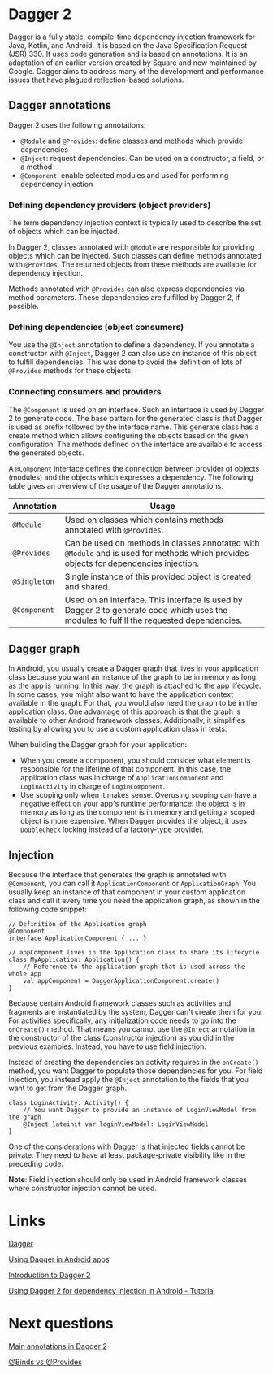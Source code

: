 # Dagger 2
Dagger is a fully static, compile-time dependency injection framework for Java, Kotlin, and Android. It is based on the Java Specification Request (JSR) 330. It uses code generation and is based on annotations. It is an adaptation of an earlier version created by Square and now maintained by Google. Dagger aims to address many of the development and performance issues that have plagued reflection-based solutions.

## Dagger annotations

Dagger 2 uses the following annotations:
- `@Module` and `@Provides`: define classes and methods which provide dependencies
- `@Inject`: request dependencies. Can be used on a constructor, a field, or a method
- `@Component`: enable selected modules and used for performing dependency injection

### Defining dependency providers (object providers)
The term dependency injection context is typically used to describe the set of objects which can be injected.

In Dagger 2, classes annotated with `@Module` are responsible for providing objects which can be injected. Such classes can define methods annotated with `@Provides`. The returned objects from these methods are available for dependency injection.

Methods annotated with `@Provides` can also express dependencies via method parameters. These dependencies are fulfilled by Dagger 2, if possible.

### Defining dependencies (object consumers)
You use the `@Inject` annotation to define a dependency. If you annotate a constructor with `@Inject`, Dagger 2 can also use an instance of this object to fulfill dependencies. This was done to avoid the definition of lots of `@Provides` methods for these objects.

### Connecting consumers and providers
The `@Component` is used on an interface. Such an interface is used by Dagger 2 to generate code. The base pattern for the generated class is that Dagger is used as prefix followed by the interface name. This generate class has a create method which allows configuring the objects based on the given configuration. The methods defined on the interface are available to access the generated objects.

A `@Component` interface defines the connection between provider of objects (modules) and the objects which expresses a dependency. The following table gives an overview of the usage of the Dagger annotations.

| Annotation  | Usage |
|---|---|
| `@Module`  |  Used on classes which contains methods annotated with `@Provides`.  |
| `@Provides`  |  Can be used on methods in classes annotated with `@Module` and is used for methods which provides objects for dependencies injection.  |
| `@Singleton`  |  Single instance of this provided object is created and shared.  |
| `@Component`  | Used on an interface. This interface is used by Dagger 2 to generate code which uses the modules to fulfill the requested dependencies. |

## Dagger graph
In Android, you usually create a Dagger graph that lives in your application class because you want an instance of the graph to be in memory as long as the app is running. In this way, the graph is attached to the app lifecycle. In some cases, you might also want to have the application context available in the graph. For that, you would also need the graph to be in the application class. One advantage of this approach is that the graph is available to other Android framework classes. Additionally, it simplifies testing by allowing you to use a custom application class in tests.

When building the Dagger graph for your application:
- When you create a component, you should consider what element is responsible for the lifetime of that component. In this case, the application class was in charge of `ApplicationComponent` and `LoginActivity` in charge of `LoginComponent`.
- Use scoping only when it makes sense. Overusing scoping can have a negative effect on your app's runtime performance: the object is in memory as long as the component is in memory and getting a scoped object is more expensive. When Dagger provides the object, it uses `DoubleCheck` locking instead of a factory-type provider.

## Injection
Because the interface that generates the graph is annotated with `@Component`, you can call it `ApplicationComponent` or `ApplicationGraph`. You usually keep an instance of that component in your custom application class and call it every time you need the application graph, as shown in the following code snippet:

```
// Definition of the Application graph
@Component
interface ApplicationComponent { ... }

// appComponent lives in the Application class to share its lifecycle
class MyApplication: Application() {
    // Reference to the application graph that is used across the whole app
    val appComponent = DaggerApplicationComponent.create()
}
```

Because certain Android framework classes such as activities and fragments are instantiated by the system, Dagger can't create them for you. For activities specifically, any initialization code needs to go into the `onCreate()` method. That means you cannot use the `@Inject` annotation in the constructor of the class (constructor injection) as you did in the previous examples. Instead, you have to use field injection.

Instead of creating the dependencies an activity requires in the `onCreate()` method, you want Dagger to populate those dependencies for you. For field injection, you instead apply the `@Inject` annotation to the fields that you want to get from the Dagger graph.

```
class LoginActivity: Activity() {
    // You want Dagger to provide an instance of LoginViewModel from the graph
    @Inject lateinit var loginViewModel: LoginViewModel
}
```

One of the considerations with Dagger is that injected fields cannot be private. They need to have at least package-private visibility like in the preceding code.

**Note**: Field injection should only be used in Android framework classes where constructor injection cannot be used.

# Links
[Dagger](https://dagger.dev/)

[Using Dagger in Android apps](https://developer.android.com/training/dependency-injection/dagger-android)

[Introduction to Dagger 2](https://www.baeldung.com/dagger-2)

[Using Dagger 2 for dependency injection in Android - Tutorial](https://www.vogella.com/tutorials/Dagger/article.html)

# Next questions
[Main annotations in Dagger 2](https://github.com/Kirchhoff-/Android-Interview-Questions/blob/master/Libraries/Main%20annotations%20in%20Dagger%202.md)

[@Binds vs @Provides](https://github.com/Kirchhoff-/Android-Interview-Questions/blob/master/Libraries/What%20the%20difference%20between%20%40Bind%20and%20%40Provides%20in%20Dagger%202.md)

